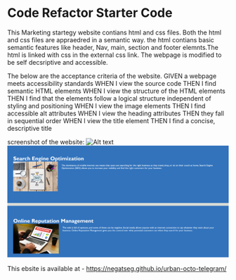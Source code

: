 # Code Refactor Starter Code
This Marketing startegy website contians html and css files. Both the html and css files are appraedred in a semantic way. the html contians basic semantic features like header, Nav, main, section and footer elemnts.The html is linked with css in the external css link. The webpage is modified to be self decsriptive and accessible.

The below are the acceptance criteria of the website.
GIVEN a webpage meets accessibility standards
WHEN I view the source code
THEN I find semantic HTML elements
WHEN I view the structure of the HTML elements
THEN I find that the elements follow a logical structure independent of styling and positioning
WHEN I view the image elements
THEN I find accessible alt attributes
WHEN I view the heading attributes
THEN they fall in sequential order
WHEN I view the title element
THEN I find a concise, descriptive title

screenshot of the website:
![Alt text](image.png)
![Alt text](image-1.png)

This ebsite is available at - https://negatseg.github.io/urban-octo-telegram/